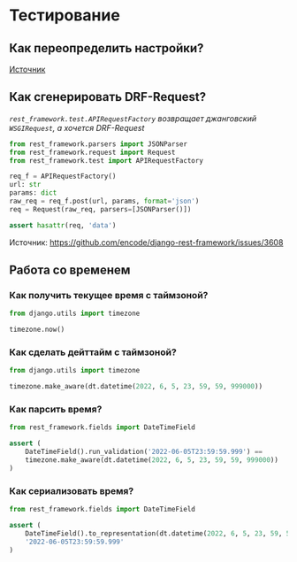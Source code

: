 # Тестирование

## Как переопределить настройки?



[Источник](https://docs.djangoproject.com/en/4.0/topics/testing/tools/#overriding-settings)

## Как сгенерировать DRF-Request?

_`rest_framework.test.APIRequestFactory` возвращает джанговский `WSGIRequest`, а хочется DRF-Request_

```python
from rest_framework.parsers import JSONParser
from rest_framework.request import Request
from rest_framework.test import APIRequestFactory

req_f = APIRequestFactory()
url: str
params: dict
raw_req = req_f.post(url, params, format='json')
req = Request(raw_req, parsers=[JSONParser()])

assert hasattr(req, 'data')
```

Источник: https://github.com/encode/django-rest-framework/issues/3608

## Работа со временем

### Как получить текущее время с таймзоной?

```python
from django.utils import timezone

timezone.now()
```

### Как сделать дейттайм с таймзоной?

```python
from django.utils import timezone

timezone.make_aware(dt.datetime(2022, 6, 5, 23, 59, 59, 999000))
```

### Как парсить время?

```python
from rest_framework.fields import DateTimeField

assert (
    DateTimeField().run_validation('2022-06-05T23:59:59.999') ==
    timezone.make_aware(dt.datetime(2022, 6, 5, 23, 59, 59, 999000))
)
```

### Как сериализовать время?

```python
from rest_framework.fields import DateTimeField

assert (
    DateTimeField().to_representation(dt.datetime(2022, 6, 5, 23, 59, 59, 999000)) ==
    '2022-06-05T23:59:59.999'
)
```

